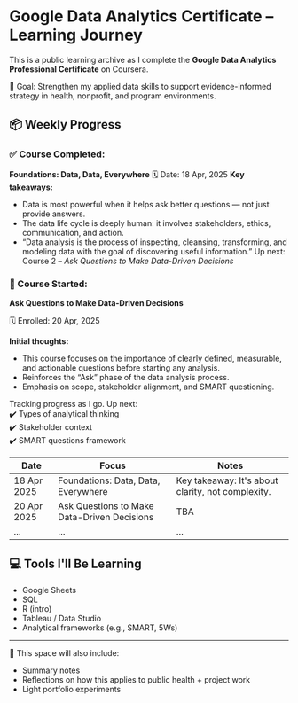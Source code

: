 # Google Data Analytics Certificate – Learning Journey

This is a public learning archive as I complete the **Google Data Analytics Professional Certificate** on Coursera.

🎯 Goal: Strengthen my applied data skills to support evidence-informed strategy in health, nonprofit, and program environments.

## 📦 Weekly Progress

### ✅ Course Completed:
**Foundations: Data, Data, Everywhere**
🗓 Date: 18 Apr, 2025
**Key takeaways:**
- Data is most powerful when it helps ask better questions — not just provide answers.
- The data life cycle is deeply human: it involves stakeholders, ethics, communication, and action.
- “Data analysis is the process of inspecting, cleansing, transforming, and modeling data with the goal of discovering useful information.”
Up next: Course 2 – *Ask Questions to Make Data-Driven Decisions*

### 📘 Course Started:
**Ask Questions to Make Data-Driven Decisions**

🗓 Enrolled: 20 Apr, 2025

**Initial thoughts:**
- This course focuses on the importance of clearly defined, measurable, and actionable questions before starting any analysis.
- Reinforces the “Ask” phase of the data analysis process.
- Emphasis on scope, stakeholder alignment, and SMART questioning.

Tracking progress as I go. Up next:  
✔️ Types of analytical thinking  
✔️ Stakeholder context  
✔️ SMART questions framework


| Date | Focus | Notes |
|------|-------|-------|
| 18 Apr 2025 | Foundations: Data, Data, Everywhere | Key takeaway: It's about clarity, not complexity. |
| 20 Apr 2025 | Ask Questions to Make Data-Driven Decisions | TBA |
| ... | ... | ... |

## 💻 Tools I'll Be Learning
- Google Sheets
- SQL
- R (intro)
- Tableau / Data Studio
- Analytical frameworks (e.g., SMART, 5Ws)

---

🧠 This space will also include:
- Summary notes
- Reflections on how this applies to public health + project work
- Light portfolio experiments
